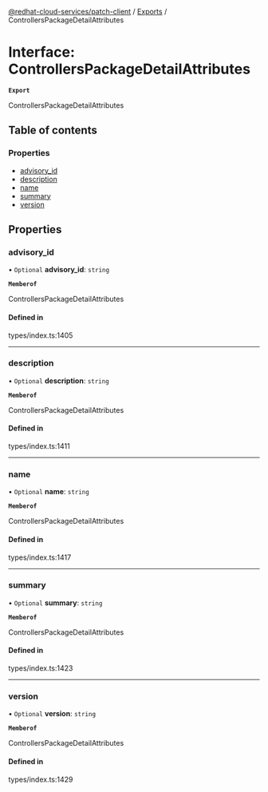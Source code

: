 [@redhat-cloud-services/patch-client](../README.md) / [Exports](../modules.md) / ControllersPackageDetailAttributes

# Interface: ControllersPackageDetailAttributes

**`Export`**

ControllersPackageDetailAttributes

## Table of contents

### Properties

- [advisory\_id](ControllersPackageDetailAttributes.md#advisory_id)
- [description](ControllersPackageDetailAttributes.md#description)
- [name](ControllersPackageDetailAttributes.md#name)
- [summary](ControllersPackageDetailAttributes.md#summary)
- [version](ControllersPackageDetailAttributes.md#version)

## Properties

### advisory\_id

• `Optional` **advisory\_id**: `string`

**`Memberof`**

ControllersPackageDetailAttributes

#### Defined in

types/index.ts:1405

___

### description

• `Optional` **description**: `string`

**`Memberof`**

ControllersPackageDetailAttributes

#### Defined in

types/index.ts:1411

___

### name

• `Optional` **name**: `string`

**`Memberof`**

ControllersPackageDetailAttributes

#### Defined in

types/index.ts:1417

___

### summary

• `Optional` **summary**: `string`

**`Memberof`**

ControllersPackageDetailAttributes

#### Defined in

types/index.ts:1423

___

### version

• `Optional` **version**: `string`

**`Memberof`**

ControllersPackageDetailAttributes

#### Defined in

types/index.ts:1429
